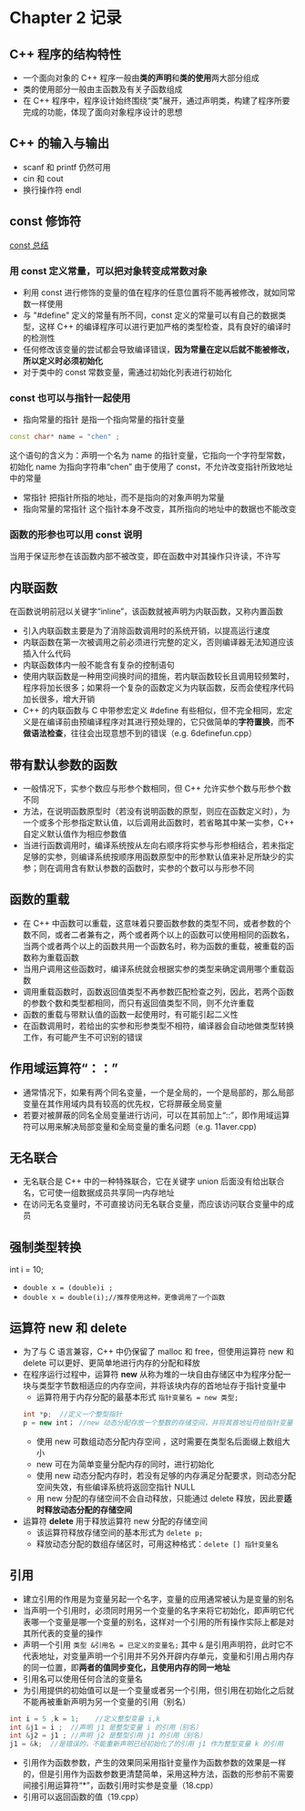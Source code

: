 # Chapter 2 记录
## C++ 程序的结构特性
* 一个面向对象的 C++ 程序一般由**类的声明**和**类的使用**两大部分组成
* 类的使用部分一般由主函数及有关子函数组成
* 在 C++ 程序中，程序设计始终围绕“类”展开，通过声明类，构建了程序所要完成的功能，体现了面向对象程序设计的思想

## C++ 的输入与输出
* scanf 和 printf 仍然可用
* cin 和 cout
* 换行操作符 endl

## const 修饰符
[const 总结](https://www.cnblogs.com/jiabei521/p/3335676.html)
### 用 const 定义常量，可以把对象转变成常数对象
* 利用 const 进行修饰的变量的值在程序的任意位置将不能再被修改，就如同常数一样使用
* 与 "#define" 定义的常量有所不同，const 定义的常量可以有自己的数据类型，这样 C++ 的编译程序可以进行更加严格的类型检查，具有良好的编译时的检测性
* 任何修改该变量的尝试都会导致编译错误，**因为常量在定以后就不能被修改，所以定义时必须初始化**
* 对于类中的 const 常数变量，需通过初始化列表进行初始化
### const 也可以与指针一起使用
* 指向常量的指针
是指一个指向常量的指针变量
```C++
const char* name = "chen" ;
```
这个语句的含义为：声明一个名为 name 的指针变量，它指向一个字符型常数，初始化 name 为指向字符串“chen”
由于使用了 const，不允许改变指针所致地址中的常量
* 常指针
把指针所指的地址，而不是指向的对象声明为常量
* 指向常量的常指针
这个指针本身不改变，其所指向的地址中的数据也不能改变
### 函数的形参也可以用 const 说明
当用于保证形参在该函数内部不被改变，即在函数中对其操作只许读，不许写

## 内联函数
在函数说明前冠以关键字“inline”，该函数就被声明为内联函数，又称内置函数
* 引入内联函数主要是为了消除函数调用时的系统开销，以提高运行速度
* 内联函数在第一次被调用之前必须进行完整的定义，否则编译器无法知道应该插入什么代码
* 内联函数体内一般不能含有复杂的控制语句
* 使用内联函数是一种用空间换时间的措施，若内联函数较长且调用较频繁时，程序将加长很多；如果将一个复杂的函数定义为内联函数，反而会使程序代码加长很多，增大开销
* C++ 的内联函数与 C 中带参宏定义 #define 有些相似，但不完全相同，宏定义是在编译前由预编译程序对其进行预处理的，它只做简单的**字符置换**，而**不做语法检查**，往往会出现意想不到的错误（e.g. 6definefun.cpp）

## 带有默认参数的函数
* 一般情况下，实参个数应与形参个数相同，但 C++ 允许实参个数与形参个数不同
* 方法，在说明函数原型时（若没有说明函数的原型，则应在函数定义时），为一个或多个形参指定默认值，以后调用此函数时，若省略其中某一实参，C++ 自定义默认值作为相应参数值
* 当进行函数调用时，编译系统按从左向右顺序将实参与形参相结合，若未指定足够的实参，则编译系统按顺序用函数原型中的形参默认值来补足所缺少的实参；则在调用含有默认参数的函数时，实参的个数可以与形参不同

## 函数的重载
* 在 C++ 中函数可以重载，这意味着只要函数参数的类型不同，或者参数的个数不同，或者二者兼有之，两个或者两个以上的函数可以使用相同的函数名，当两个或者两个以上的函数共用一个函数名时，称为函数的重载，被重载的函数称为重载函数
* 当用户调用这些函数时，编译系统就会根据实参的类型来确定调用哪个重载函数
* 调用重载函数时，函数返回值类型不再参数匹配检查之列，因此，若两个函数的参数个数和类型都相同，而只有返回值类型不同，则不允许重载
* 函数的重载与带默认值的函数一起使用时，有可能引起二义性
* 在函数调用时，若给出的实参和形参类型不相符，编译器会自动地做类型转换工作，有可能产生不可识别的错误

## 作用域运算符“：：”
* 通常情况下，如果有两个同名变量，一个是全局的，一个是局部的，那么局部变量在其作用域内具有较高的优先权，它将屏蔽全局变量
* 若要对被屏蔽的同名全局变量进行访问，可以在其前加上“::”，即作用域运算符可以用来解决局部变量和全局变量的重名问题（e.g. 11aver.cpp)

## 无名联合
* 无名联合是 C++ 中的一种特殊联合，它在关键字 union 后面没有给出联合名，它可使一组数据成员共享同一内存地址
* 在访问无名变量时，不可直接访问无名联合变量，而应该访问联合变量中的成员

## 强制类型转换
int i = 10;
* `double x = (double)i ;`
* `double x = double(i);//推荐使用这种，更像调用了一个函数`

## 运算符 new 和 delete
* 为了与 C 语言兼容，C++ 中仍保留了 malloc 和 free，但使用运算符 new 和 delete 可以更好、更简单地进行内存的分配和释放
* 在程序运行过程中，运算符 **new** 从称为堆的一块自由存储区中为程序分配一块与类型字节数相适应的内存空间，并将该块内存的首地址存于指针变量中
   * 运算符用于内存分配的最基本形式 `指针变量名 = new 类型;`
    ```C++
    int *p;  //定义一个整型指针
    p = new int； //new 动态分配存放一个整数的存储空间，并将其首地址符给指针变量 p
    ```
   * 使用 new 可数组动态分配内存空间 ，这时需要在类型名后面缀上数组大小
   * new 可在为简单变量分配内存的同时，进行初始化
   * 使用 new 动态分配内存时，若没有足够的内存满足分配要求，则动态分配空间失效，有些编译系统将返回空指针 NULL
   * 用 new 分配的存储空间不会自动释放，只能通过 delete 释放，因此要**适时释放动态分配的存储空间**
* 运算符 **delete** 用于释放运算符 new 分配的存储空间
   * 该运算符释放存储空间的基本形式为 `delete p;`
   * 释放动态分配的数组存储区时，可用这种格式：`delete [] 指针变量名`

## 引用
* 建立引用的作用是为变量另起一个名字，变量的应用通常被认为是变量的别名
* 当声明一个引用时，必须同时用另一个变量的名字来将它初始化，即声明它代表哪一个变量是哪一个变量的别名，这样对一个引用的所有操作实际上都是对其所代表的变量的操作
* 声明一个引用
`类型 &引用名 = 已定义的变量名;`
其中 `&` 是引用声明符，此时它不代表地址，对变量声明一个引用并不另外开辟内存单元，变量和引用占用内存的同一位置，即**两者的值同步变化，且使用内存的同一地址**
* 引用名可以使用任何合法的变量名
* 为引用提供的初始值可以是一个变量或者另一个引用，但引用在初始化之后就不能再被重新声明为另一个变量的引用（别名）
```C++
int i = 5 ,k = 1;    //定义整型变量 i,k
int &j1 = i ;  //声明 j1 是整型变量 i 的引用（别名）
int &j2 = j1 ; //声明 j2 是整型引用 j1 的引用（别名）
j1 = &k;  //是错误的，不能重新声明已经初始化了的引用 j1 作为整型变量 k 的引用
```
* 引用作为函数参数，产生的效果同采用指针变量作为函数参数的效果是一样的，但是引用作为函数参数更清楚简单，采用这种方法，函数的形参前不需要间接引用运算符“*”，函数引用时实参是变量（18.cpp）
* 引用可以返回函数的值（19.cpp）